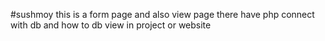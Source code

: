 #sushmoy
this is a form page and also view page
there have php connect with db and how to db view in project or website
